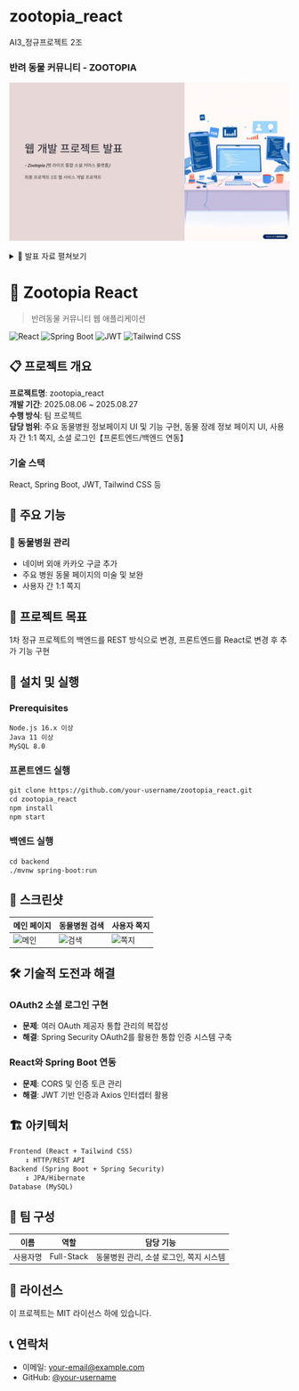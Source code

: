 # zootopia_react
AI3_정규프로젝트 2조

### 반려 동물 커뮤니티 - ZOOTOPIA

![슬라이드 미리보기](./docs/slides/00.png)
<details>
  <summary>📑 발표 자료 펼쳐보기</summary>
  <img src="./docs/slides/01.png" width="900" />
  <img src="./docs/slides/02.png" width="900" />
  <img src="./docs/slides/03.png" width="900" />
  <img src="./docs/slides/04.png" width="900" />
  <img src="./docs/slides/05.png" width="900" />
  <img src="./docs/slides/06.png" width="900" />
  <img src="./docs/slides/07.png" width="900" />
  <img src="./docs/slides/08.png" width="900" />
  <img src="./docs/slides/09.png" width="900" />
  <img src="./docs/slides/10.png" width="900" />
  <img src="./docs/slides/11.png" width="900" />
  <img src="./docs/slides/12.png" width="900" />
  <img src="./docs/slides/13.png" width="900" />
  <img src="./docs/slides/14.png" width="900" />
  <img src="./docs/slides/15.png" width="900" />
  <img src="./docs/slides/16.png" width="900" />
  <img src="./docs/slides/17.png" width="900" />
  <img src="./docs/slides/18.png" width="900" />
  <img src="./docs/slides/19.png" width="900" />
</details>


# 🐾 Zootopia React
> 반려동물 커뮤니티 웹 애플리케이션

![React](https://img.shields.io/badge/React-20232A?style=for-the-badge&logo=react&logoColor=61DAFB)
![Spring Boot](https://img.shields.io/badge/Spring_Boot-F2F4F9?style=for-the-badge&logo=spring-boot)
![JWT](https://img.shields.io/badge/JWT-black?style=for-the-badge&logo=JSON%20web%20tokens)
![Tailwind CSS](https://img.shields.io/badge/Tailwind_CSS-38B2AC?style=for-the-badge&logo=tailwind-css&logoColor=white)

## 📋 프로젝트 개요

**프로젝트명**: zootopia_react  
**개발 기간**: 2025.08.06 ~ 2025.08.27  
**수행 방식**: 팀 프로젝트  
**담당 범위**: 주요 동물병원 정보페이지 UI 및 기능 구현, 동물 장례 정보 페이지 UI, 사용자 간 1:1 쪽지, 소셜 로그인【프론트엔드/백엔드 연동】

### 기술 스택
React, Spring Boot, JWT, Tailwind CSS 등

## 🎯 주요 기능

### 🏥 동물병원 관리
- 네이버 외애 카카오 구글 추가
- 주요 병원 동물 페이지의 미술 및 보완
- 사용자 간 1:1 쪽지

## 📁 프로젝트 목표

1차 정규 프로젝트의 백엔드를 REST 방식으로 변경, 프론트엔드를 React로 변경 후 추가 기능 구현

## 🔧 설치 및 실행

### Prerequisites
```
Node.js 16.x 이상
Java 11 이상
MySQL 8.0
```

### 프론트엔드 실행
```
git clone https://github.com/your-username/zootopia_react.git
cd zootopia_react
npm install
npm start
```

### 백엔드 실행
```
cd backend
./mvnw spring-boot:run
```

## 📸 스크린샷

| 메인 페이지 | 동물병원 검색 | 사용자 쪽지 |
|------------|-------------|------------|
| ![메인](이미지링크) | ![검색](이미지링크) | ![쪽지](이미지링크) |

## 🛠️ 기술적 도전과 해결

### OAuth2 소셜 로그인 구현
- **문제**: 여러 OAuth 제공자 통합 관리의 복잡성
- **해결**: Spring Security OAuth2를 활용한 통합 인증 시스템 구축

### React와 Spring Boot 연동
- **문제**: CORS 및 인증 토큰 관리
- **해결**: JWT 기반 인증과 Axios 인터셉터 활용

## 🏗️ 아키텍처

```
Frontend (React + Tailwind CSS)
    ↕ HTTP/REST API
Backend (Spring Boot + Spring Security)
    ↕ JPA/Hibernate  
Database (MySQL)
```

## 👥 팀 구성

| 이름 | 역할 | 담당 기능 |
|------|------|----------|
| 사용자명 | Full-Stack | 동물병원 관리, 소셜 로그인, 쪽지 시스템 |

## 📝 라이선스

이 프로젝트는 MIT 라이선스 하에 있습니다.

## 📞 연락처

- 이메일: your-email@example.com  
- GitHub: [@your-username](https://github.com/your-username)
```
